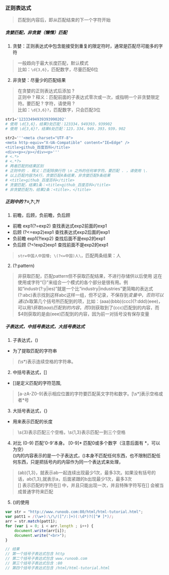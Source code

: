 ### 正则表达式

> 匹配到内容后，即从匹配结束的下一个字符开始  

##### 贪婪匹配，非贪婪（懒惰）匹配
1. 贪婪：正则表达式中包含能接受到重复的限定符时，通常是匹配尽可能多的字符
> 一般趋向于最大长度匹配，默认模式  
> 比如：`\d{3,6}`，匹配数字，尽量匹配6位

2. 非贪婪：尽量少的匹配结果
> 在贪婪的正则表达式后添加 ?  
> 正则中 ? 释义：匹配前面的子表达式零次或一次，或指明一个非贪婪限定符。要匹配 ? 字符，请使用 \?  
> 比如：`\d{3,6}?`，匹配数字，只会匹配3位

```python
str1='12333494939393990202'
# 使用 \d{3,6}，结果3处匹配：123334，949393，939902
# 使用 \d{3,6}?，结果6处匹配：123，334，949，393，939，902

str2='''<meta charset="UTF-8">
<meta http-equiv="X-UA-Compatible" content="IE=Edge" />
<title>github_百度百科</title>
<div><p></p></div><p>'''
# <.*>
# <.*?>
# 两者匹配的结果区别
# 正则中的 . 释义：匹配除换行符 \n 之外的任何单字符。要匹配 . ，请使用 \.  
# 以上匹配内容为4行，贪婪匹配4条结果，非贪婪匹配9条结果
# <title>github_百度百科</title>
# 贪婪匹配，结果1条：<title>github_百度百科</title>
# 非贪婪匹配为，结果2条：<title>，</title>
```

##### 正则中的 ?=,?:,?!
1. 前瞻，后顾，负前瞻，负后顾
+ 前瞻 exp1(?=exp2) 查找表达式exp2前面的exp1
+ 后顾 (?<=exp2)exp1 查找表达式exp2后面的exp1
+ 负前瞻 exp1(?!exp2) 查找后面不是exp2的exp1
+ 负后顾 (?<!exp2)exp1 查找前面不是exp2的exp1
> `str=中国人中国懵; \(?<=中国)人\`，匹配两条结果：人

2. (?:pattern) 
> 非获取匹配，匹配pattern但不获取匹配结果，不进行存储供以后使用
> 这在使用或字符“(|)”来组合一个模式的各个部分是很有用。例如“industr(?:y|ies)”就是一个比“industry|industries”更简略的表达式  
> (?:abc)表示找到这样abc这样一组，但不记录，不保存到$变量中，否则可以通过$x取第几个括号所匹配到的项，比如：(aaa)(bbb)(ccc)(?:ddd)(eee)，可以用$1获取(aaa)匹配到的内容，而$3则获取到了(ccc)匹配到的内容，而$4则获取的是由(eee)匹配到的内容，因为前一对括号没有保存变量

##### 子表达式，中括号表达式，大括号表达式
1. 子表达式，()
+ 为了提取匹配的字符串
> (\s*)表示连续空格的字符串。

2. 中括号表达式，[]
+ []是定义匹配的字符范围, 
>[a-zA-Z0-9]表示相应位置的字符要匹配英文字符和数字。[\s*]表示空格或者*号

3. 大括号表达式，{}
+ 用来表示匹配的长度
> \s{3}表示匹配三个空格，\s{1,3}表示匹配一到三个空格

4. 对比
(0-9) 匹配'0-9'本身。 [0-9]* 匹配0或多个数字（注意后面有 *，可以为空）  
()内的内容表示的是一个子表达式，()本身不匹配任何东西，也不限制匹配任何东西，只是把括号内的内容作为同一个表达式来处理，
> (ab){1,3}，就表示ab一起连续出现最少1次，最多3次。如果没有括号的话，ab{1,3},就表示a，后面紧跟的b出现最少1次，最多3次  
[] 表示匹配的字符在[] 中，并且只能出现一次，并且特殊字符写在[] 会被当成普通字符来匹配

5. ()的使用
```javascript
var str = "http://www.runoob.com:80/html/html-tutorial.html";
var patt1 = /(\w+):\/\/([^/:]+)(:\d*)?([^# ]*)/;
arr = str.match(patt1);
for (var i = 0; i < arr.length ; i++) {
    document.write(arr[i]);
    document.write("<br>");
}

// 结果
// 第一个括号子表达式包含 http
// 第二个括号子表达式包含 www.runoob.com
// 第三个括号子表达式包含 :80
// 第四个括号子表达式包含 /html/html-tutorial.html
```



  


